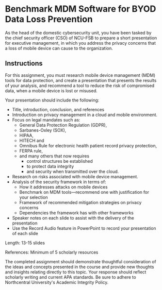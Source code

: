 # Benchmark MDM Software for BYOD Data Loss Prevention

As the head of the domestic cybersecurity unit, you have been tasked by the chief security officer (CSO) of NCU-FSB to prepare a short presentation for executive management, in which you address the privacy concerns that a loss of mobile device can cause to the organization.

## Instructions

For this assignment, you must research mobile device management (MDM) tools for data protection, and create a presentation that presents the results of your analysis, and recommend a tool to reduce the risk of compromised data, when a mobile device is lost or misused.

Your presentation should include the following:

- Title, introduction, conclusion, and references
- Introduction on privacy management in a cloud and mobile environment.
- Focus on legal mandates such as:
  - General Data Protection Regulation (GDPR),
  - Sarbanes-Oxley (SOX),
  - HIPAA,
  - HITECH and
  - Omnibus Rule for electronic health patient record privacy protection,
  - FERPA rule,
  - and many others that now requires
    - control structures be established
    - to protect data integrity
    - and security when transmitted over the cloud.
- Research on risks associated with mobile device management.
- Analysis of the security framework in terms of:
  - How it addresses attacks on mobile devices
  - Benchmark on MDM tools—recommend one with justification for your selection
  - Framework of recommended mitigation strategies on privacy concerns
  - Dependencies the framework has with other frameworks
- Speaker notes on each slide to assist with the delivery of the presentation
- Use the Record Audio feature in PowerPoint to record your presentation of each slide

Length: 13-15 slides

References: Minimum of 5 scholarly resources

The completed assignment should demonstrate thoughtful consideration of the ideas and concepts presented in the course and provide new thoughts and insights relating directly to this topic. Your response should reflect scholarly writing and current APA standards. Be sure to adhere to Northcentral University's Academic Integrity Policy.
